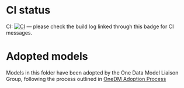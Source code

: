 # CI status
 CI: [![CI](https://github.com/one-data-model/adoption/actions/workflows/ci.yml/badge.svg
)](https://github.com/one-data-model/adoption/actions/workflows/ci.yml) — please check the
build log linked through this badge for CI messages.

# Adopted models

Models in this folder have been adopted by the One Data Model Liaison Group, following the process outlined in [OneDM Adoption Process](https://github.com/one-data-model/processes/blob/master/adoption.md)
